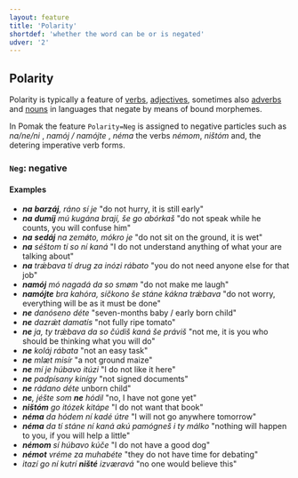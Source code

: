 ```yaml
---
layout: feature
title: 'Polarity'
shortdef: 'whether the word can be or is negated'
udver: '2'
---
```


## Polarity

Polarity is typically a feature of [verbs](../../u/pos/VERB), [adjectives](../../u/pos/ADJ), sometimes also [adverbs](../../u/pos/ADV) and [nouns](../../u/pos/NOUN) in languages that negate by means of bound morphemes. 

Ιn Pomak the feature `Polarity=Neg` is assigned to negative particles such as   _na/ne/ni_ , _namój / namójte_ , _néma_ 
the verbs _némom_, _ništóm_ 
and, the detering imperative verb forms. 

<!--### <a name="Pos">`Pos`</a>: positive, affirmative

Προς το παρόν η Πομακική δεν κάνει χρήση της τιμής `Pos`.-->

### <a name="Neg">`Neg`</a>: negative

#### Examples

* _<b>na</b> <b>barzáj</b>, ráno sí je_ "do not hurry, it is still early" 
* _<b>na</b> <b>dumíj</b> mú kugána brají, še go abórkaš_ "do not speak while he counts, you will confuse him" 
* _<b>na</b> <b>sedáj</b> na zemǿto, mókro je_ "do not sit on the ground, it is wet" 
* _<b>na</b> séštom tí so ní kaná_ "I do not understand anything of what your are talking about" 
* _<b>na</b> trǽbava tí drug za inózi rábato_ "you do not need anyone else for that job" 
* _<b>namój</b> mó nagadá da so smøm_ "do not make me laugh"
* _<b>namójte</b> bra kahóra, síčkono še stáne kákna trǽbava_ "do not worry, everything will be as it must be done" 
* _<b>ne</b> danóseno déte_ "seven-months baby / early born child"  
* _<b>ne</b> dazrǽt damatís_ "not fully ripe tomato" 
* _<b>ne</b> ja, ty trǽbava da so čúdiš kaná še práviš_ "not me, it is you who should be thinking what you will do" 
* _<b>ne</b> koláj rábata_ "not an easy task" 
* _<b>ne</b> mlæt misír_ "a not ground maize" 
* _<b>ne</b> mí je húbavo itúzi_ "I do not like it here" 
* _<b>ne</b> padpísany kinígy_ "not signed documents"
* _<b>ne</b> rádano déte_ unborn child"  
* _<b>ne</b>, jéšte som <b>ne</b> hódil_ "no, I have not gone yet"
* _<b>ništóm</b> go itózek kitápe_ "I do not want that book" 
* _<b>néma</b> da hódem ní kadé útre_ "I will not go anywhere tomorrow" 
* _<b>néma</b> da tí stáne ní kaná akú pamógneš i ty málko_ "nothing will happen to you, if you will help a little"  
* _<b>némom</b> sí húbavo kúče_ "I do not have a good dog" 
* _<b>némot</b> vréme za muhabéte_ "they do not have time for debating" 
* _itazí go ní kutrí <b>ništé</b> izværavá_ "no one would believe this" 

<!-- Interlanguage links updated Ne 5. května 2024, 18:20:15 CEST -->
